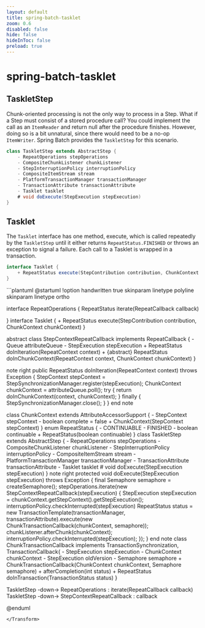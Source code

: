 ```yaml
---
layout: default 
title: spring-batch-tasklet  
zoom: 0.6   
disabled: false 
hide: false 
hideInToc: false    
preload: true   
---
```



# spring-batch-tasklet   


## TaskletStep    
Chunk-oriented processing is not the only way to process in a Step. What if a Step must consist of a stored procedure call? 
You could implement the call as an `ItemReader` and return null after the procedure finishes. However, doing so is a bit unnatural, since there would need to be a no-op `ItemWriter`. Spring Batch provides the `TaskletStep` for this scenario.

```java
class TaskletStep extends AbstractStep {
    - RepeatOperations stepOperations
    - CompositeChunkListener chunkListener
    - StepInterruptionPolicy interruptionPolicy 
    - CompositeItemStream stream
    - PlatformTransactionManager transactionManager
    - TransactionAttribute transactionAttribute
    - Tasklet tasklet
    # void doExecute(StepExecution stepExecution)
}
```


## Tasklet    
The `Tasklet` interface has one method, execute, which is called repeatedly by the `TaskletStep` until it either returns `RepeatStatus.FINISHED` or throws an exception to signal a failure. Each call to a Tasklet is wrapped in a transaction.     

```java
interface Tasklet {
    + RepeatStatus execute(StepContribution contribution, ChunkContext chunkContext) 
}
```



<Transform :scale="1.0">
```plantuml
@startuml
!option handwritten true
skinparam linetype polyline
skinparam linetype ortho


interface RepeatOperations {
	RepeatStatus iterate(RepeatCallback callback)

}
interface Tasklet {
    + RepeatStatus execute(StepContribution contribution, ChunkContext chunkContext) 
}

abstract class StepContextRepeatCallback implements RepeatCallback {
    - Queue<ChunkContext> attributeQueue
    - StepExecution stepExecution
    + RepeatStatus doInIteration(RepeatContext context)
    + {abstract} RepeatStatus doInChunkContext(RepeatContext context, ChunkContext chunkContext)
}

note right
public RepeatStatus doInIteration(RepeatContext context) throws Exception {
    StepContext stepContext = StepSynchronizationManager.register(stepExecution);
    ChunkContext chunkContext = attributeQueue.poll();
    try {
        return doInChunkContext(context, chunkContext);
    } finally {
        StepSynchronizationManager.close();
    }
}
end note

class ChunkContext extends AttributeAccessorSupport {
    - StepContext stepContext
    - boolean complete = false
    + ChunkContext(StepContext stepContext)
}
enum RepeatStatus {
    - CONTINUABLE
    - FINISHED
    - boolean continuable
    + RepeatStatus(boolean continuable)
}
class TaskletStep extends AbstractStep {
    - RepeatOperations stepOperations
    - CompositeChunkListener chunkListener
    - StepInterruptionPolicy interruptionPolicy 
    - CompositeItemStream stream
    - PlatformTransactionManager transactionManager
    - TransactionAttribute transactionAttribute
    - Tasklet tasklet
    # void doExecute(StepExecution stepExecution)
}
note right
protected void doExecute(StepExecution stepExecution) throws Exception {
    final Semaphore semaphore = createSemaphore();
    stepOperations.iterate(new StepContextRepeatCallback(stepExecution) {
        StepExecution stepExecution = chunkContext.getStepContext().getStepExecution();
        interruptionPolicy.checkInterrupted(stepExecution)
        RepeatStatus status = new TransactionTemplate(transactionManager, transactionAttribute).execute(new ChunkTransactionCallback(chunkContext, semaphore));
        chunkListener.afterChunk(chunkContext);
        interruptionPolicy.checkInterrupted(stepExecution);
    });
}
end note
class ChunkTransactionCallback implements TransactionSynchronization, TransactionCallback<RepeatStatus>{
    - StepExecution stepExecution
    - ChunkContext chunkContext
    - StepExecution oldVersion
    - Semaphore semaphore
    + ChunkTransactionCallback(ChunkContext chunkContext, Semaphore semaphore)
    + afterCompletion(int status) 
    + RepeatStatus doInTransaction(TransactionStatus status)
}


TaskletStep -down-> RepeatOperations : iterate(RepeatCallback callback)
TaskletStep -down-> StepContextRepeatCallback : callback

@enduml
```  
</Transform>
